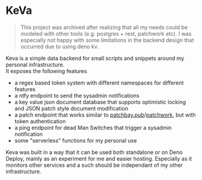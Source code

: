 # KeVa
> This project was archived after realizing that all my needs could be modeled with other tools (e.g. postgres + rest, patchwork etc).
> I was especially not happy with some limitations in the backend design that occurred due to using deno kv.

Keva is a simple data backend for small scripts and snippets around my personal infrastructure.  
It exposes the following features
- a regex based token system with different namespaces for different features
- a ntfy endpoint to send the sysadmin notifications
- a key value json document database that supports optimistic locking and JSON patch style document modification
- a patch endpoint that works similar to [patchbay.pub](https://patchbay.pub)/[patchwork](https://github.com/tionis/patchwork), but with token authentication
- a ping endpoint for dead Man Switches that trigger a sysadmin notification
- some "serverless" functions for my personal use

Keva was built in a way that it can be used both standalone or on Deno Deploy, mainly as an experiment for me and easier hosting. Especially as it monitors other services and a such should be independant of my other infrastructure.
